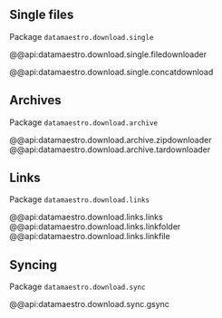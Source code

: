 ## Single files

Package `datamaestro.download.single`

@@api:datamaestro.download.single.filedownloader

@@api:datamaestro.download.single.concatdownload


## Archives

Package `datamaestro.download.archive`

@@api:datamaestro.download.archive.zipdownloader
@@api:datamaestro.download.archive.tardownloader


## Links

Package `datamaestro.download.links`

@@api:datamaestro.download.links.links
@@api:datamaestro.download.links.linkfolder
@@api:datamaestro.download.links.linkfile


## Syncing

Package `datamaestro.download.sync`

@@api:datamaestro.download.sync.gsync
